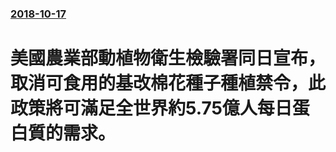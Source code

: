 ### [2018-10-17](/news/2018/10/17/index.md)

##### 
# 美國農業部動植物衛生檢驗署同日宣布，取消可食用的基改棉花種子種植禁令，此政策將可滿足全世界約5.75億人每日蛋白質的需求。



